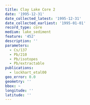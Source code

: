 ```yaml
---
title: Clay Lake Core 2
date: '1995-12-31'
date_collected_latest: '1995-12-31'
date_collected_earliest: '1995-01-01'
record_type: core
medium: lake_sediment
feature: '452'
description: ''
parameters:
  - Cs/137
  - Pb/210
  - Pb/isotopes
  - Pb/extractable
publications:
  - lockhart_etal00
geo_error: 0.0
geometry: ''
bbox: ~
longitude: ''
latitude: ''
---
```

